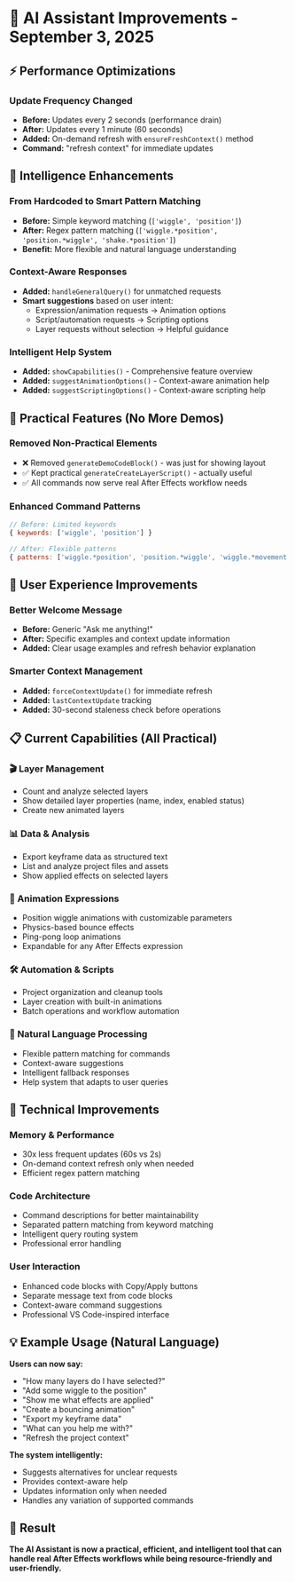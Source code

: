 # 🚀 AI Assistant Improvements - September 3, 2025

## ⚡ Performance Optimizations

### Update Frequency Changed
- **Before:** Updates every 2 seconds (performance drain)
- **After:** Updates every 1 minute (60 seconds)
- **Added:** On-demand refresh with `ensureFreshContext()` method
- **Command:** "refresh context" for immediate updates

## 🧠 Intelligence Enhancements

### From Hardcoded to Smart Pattern Matching
- **Before:** Simple keyword matching (`['wiggle', 'position']`)
- **After:** Regex pattern matching (`['wiggle.*position', 'position.*wiggle', 'shake.*position']`)
- **Benefit:** More flexible and natural language understanding

### Context-Aware Responses
- **Added:** `handleGeneralQuery()` for unmatched requests
- **Smart suggestions** based on user intent:
  - Expression/animation requests → Animation options
  - Script/automation requests → Scripting options
  - Layer requests without selection → Helpful guidance

### Intelligent Help System
- **Added:** `showCapabilities()` - Comprehensive feature overview
- **Added:** `suggestAnimationOptions()` - Context-aware animation help
- **Added:** `suggestScriptingOptions()` - Context-aware scripting help

## 🎯 Practical Features (No More Demos)

### Removed Non-Practical Elements
- ❌ Removed `generateDemoCodeBlock()` - was just for showing layout
- ✅ Kept practical `generateCreateLayerScript()` - actually useful
- ✅ All commands now serve real After Effects workflow needs

### Enhanced Command Patterns
```javascript
// Before: Limited keywords
{ keywords: ['wiggle', 'position'] }

// After: Flexible patterns
{ patterns: ['wiggle.*position', 'position.*wiggle', 'wiggle.*movement', 'shake.*position'] }
```

## 🎨 User Experience Improvements

### Better Welcome Message
- **Before:** Generic "Ask me anything!"
- **After:** Specific examples and context update information
- **Added:** Clear usage examples and refresh behavior explanation

### Smarter Context Management
- **Added:** `forceContextUpdate()` for immediate refresh
- **Added:** `lastContextUpdate` tracking
- **Added:** 30-second staleness check before operations

## 📋 Current Capabilities (All Practical)

### 🎬 Layer Management
- Count and analyze selected layers
- Show detailed layer properties (name, index, enabled status)
- Create new animated layers

### 📊 Data & Analysis
- Export keyframe data as structured text
- List and analyze project files and assets
- Show applied effects on selected layers

### 🎯 Animation Expressions
- Position wiggle animations with customizable parameters
- Physics-based bounce effects
- Ping-pong loop animations
- Expandable for any After Effects expression

### 🛠️ Automation & Scripts
- Project organization and cleanup tools
- Layer creation with built-in animations
- Batch operations and workflow automation

### 🧠 Natural Language Processing
- Flexible pattern matching for commands
- Context-aware suggestions
- Intelligent fallback responses
- Help system that adapts to user queries

## 🔧 Technical Improvements

### Memory & Performance
- 30x less frequent updates (60s vs 2s)
- On-demand context refresh only when needed
- Efficient regex pattern matching

### Code Architecture
- Command descriptions for better maintainability
- Separated pattern matching from keyword matching
- Intelligent query routing system
- Professional error handling

### User Interaction
- Enhanced code blocks with Copy/Apply buttons
- Separate message text from code blocks
- Context-aware command suggestions
- Professional VS Code-inspired interface

## 💡 Example Usage (Natural Language)

**Users can now say:**
- "How many layers do I have selected?"
- "Add some wiggle to the position"
- "Show me what effects are applied"
- "Create a bouncing animation"
- "Export my keyframe data"
- "What can you help me with?"
- "Refresh the project context"

**The system intelligently:**
- Suggests alternatives for unclear requests
- Provides context-aware help
- Updates information only when needed
- Handles any variation of supported commands

## 🎯 Result
**The AI Assistant is now a practical, efficient, and intelligent tool that can handle real After Effects workflows while being resource-friendly and user-friendly.**
